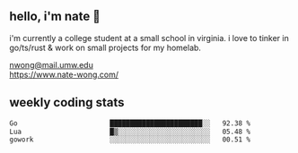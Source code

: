 ## hello, i'm nate 👋
i'm currently a college student at a small school in virginia. i love to tinker in go/ts/rust & work on small projects for my homelab.

nwong@mail.umw.edu <br/>
https://www.nate-wong.com/

## weekly coding stats
<!--START_SECTION:waka-->

```txt
Go                       ███████████████████████░░   92.38 %
Lua                      █▒░░░░░░░░░░░░░░░░░░░░░░░   05.48 %
gowork                   ░░░░░░░░░░░░░░░░░░░░░░░░░   00.51 %
```

<!--END_SECTION:waka-->

